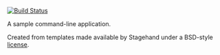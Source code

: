 [![Build Status](https://travis-ci.org/mit-mit/tratest.svg?branch=master)](https://travis-ci.org/mit-mit/tratest)

A sample command-line application.

Created from templates made available by Stagehand under a BSD-style
[license](https://github.com/dart-lang/stagehand/blob/master/LICENSE).

